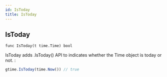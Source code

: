 ```yaml
---
id: IsToday
title: IsToday
---
```



## IsToday
`func IsToday(t time.Time) bool`

IsToday adds .IsToday() API to indicates whether the Time object is today or not.
:
```js
gtime.IsToday(time.Now()) // true
```

